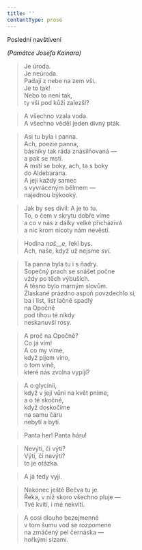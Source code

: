 ```yaml
---
title: ''
contentType: prose
---
```


Poslední navštívení

_(Památce Josefa Kainara)_

> Je úroda.  
> Je neúroda.  
> Padají z nebe na zem vši.  
> Je to tak!  
> Nebo to není tak,  
> ty vši pod kůži zalezší?

> A všechno vzala voda.  
> A všechno věděl jeden divný pták.

> Asi tu byla i panna.  
> Ach, poezie panna,  
> básníky tak ráda znásilňovaná —  
> a pak se mstí.  
> A mstí se boky, ach, ta s boky  
> do Aldebarana.  
> A její každý samec  
> s vyvráceným bělmem —  
> najednou býkooký.

> Jak by ses divil: A je to tu.  
> To, o čem v skrytu dobře víme  
> a co v nás z dálky velké přicházívá  
> a nic krom nicoty nám nevěstí.

> Hodina _naš__e_, řekl bys.  
> Ach, naše, když už nejsme _sví_.

> Ta panna byla tu i s ňadry.  
> Sopečný prach se snášet počne  
> vždy po těch výbuších.  
> A těsno bylo marným slovům.  
> Zlaskané prázdno aspoň povzdechlo si,  
> ba i list, list lačně spadlý  
> na Opočně  
> pod tíhou té nikdy  
> neskanuvší rosy.

> A proč na Opočně?  
> Co já vím!  
> A co my víme,  
> když pijem víno,  
> o tom víně,  
> které nás zvolna vypíjí?

> A o glycínii,  
> když v její vůni na květ pníme,  
> a o té skočné,  
> když doskočíme  
> na samu čáru  
> nebytí a bytí.

> Panta her! Panta háru!

> Nevýti, či výti?  
> Výti, či nevýti?  
> to je otázka.

> A já tedy vyji.

> Nakonec ještě Bečva tu je.  
> Řeka, v níž skoro všechno pluje —  
> Tvé kvítí, i mé nekvítí.

> A cosi dlouho bezejmenné  
> v tom šumu vod se rozpomene  
> na zmáčený pel černáska —  
> hořkými slzami.
